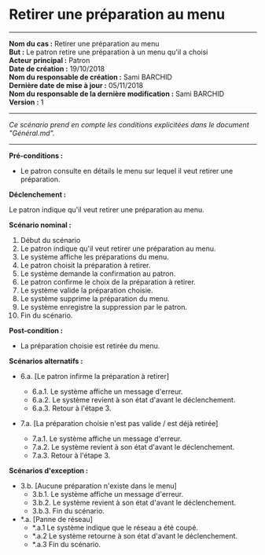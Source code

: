 # Retirer une préparation au menu

------

**Nom du cas :** Retirer une préparation au menu  
**But :** Le patron retire une préparation à un menu qu'il a choisi  
**Acteur principal :** Patron  
**Date de création :** 19/10/2018  
**Nom du responsable de création :** Sami BARCHID  
**Dernière date de mise à jour :** 05/11/2018  
**Nom du responsable de la dernière modification :** Sami BARCHID  
**Version :** 1  

------

*Ce scénario prend en compte les conditions explicitées dans le document "Général.md".*

------
**Pré-conditions :**  

- Le patron consulte en détails le menu sur lequel il veut retirer une préparation.

**Déclenchement :**

Le patron indique qu'il veut retirer une préparation au menu.

**Scénario nominal :**

1. Début du scénario
2. Le patron indique qu'il veut retirer une préparation au menu.
3. Le système affiche les préparations du menu.
4. Le patron choisit la préparation à retirer.
5. Le système demande la confirmation au patron.
6. Le patron confirme le choix de la préparation à retirer.
7. Le système valide la préparation choisie.
8. Le système supprime la préparation du menu.
9. Le système enregistre la suppression par le patron.
10. Fin du scénario.

**Post-condition :**

- La préparation choisie est retirée du menu.

**Scénarios alternatifs :**

- 6.a. [Le patron infirme la préparation à retirer]
	- 6.a.1. Le système affiche un message d'erreur.
	- 6.a.2. Le système revient à son état d'avant le déclenchement.
	- 6.a.3. Retour à l'étape 3.

- 7.a. [La préparation choisie n'est pas valide / est déjà retirée]
	- 7.a.1. Le système affiche un message d'erreur.
	- 7.a.2. Le système revient à son état d'avant le déclenchement.
	- 7.a.3. Retour à l'étape 3.

**Scénarios d'exception :**

- 3.b. [Aucune préparation n'existe dans le menu]
	- 3.b.1. Le système affiche un message d'erreur.
	- 3.b.2. Le système revient à son état d'avant le déclenchement.
	- 3.b.3. Fin du scénario.
- \*.a. [Panne de réseau]
	- \*.a.1 Le système indique que le réseau a été coupé.
	- \*.a.2 Le système retourne à son état d'avant le déclenchement.
	- \*.a.3 Fin du scénario.
